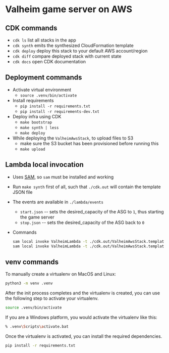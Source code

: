 # Valheim game server on AWS

## CDK commands

- `cdk ls` list all stacks in the app
- `cdk synth` emits the synthesized CloudFormation template
- `cdk deploy` deploy this stack to your default AWS account/region
- `cdk diff` compare deployed stack with current state
- `cdk docs` open CDK documentation

## Deployment commands

- Activate virtual environment
  - `source .venv/bin/activate`
- Install requirements
  - `pip install -r requirements.txt`
  - `pip install -r requirements-dev.txt`
- Deploy infra using CDK
  - `make bootstrap`
  - `make synth | less`
  - `make deploy`
- While deploying the `ValheimAwsStack`, to upload files to S3
  - make sure the S3 bucket has been provisioned before running this
  - `make upload`

## Lambda local invocation

- Uses [SAM](https://docs.aws.amazon.com/serverless-application-model/latest/developerguide/what-is-sam.html), so `sam` must be installed and working
- Run `make synth` first of all, such that `./cdk.out` will contain the template JSON file
- The events are available in `./lambda/events`
  - `start.json` -- sets the desired_capacity of the ASG to `1`, thus starting the game server
  - `stop.json` -- sets the desired_capacity of the ASG back to `0`
- Commands

  ```bash
  sam local invoke ValheimLambda -t ./cdk.out/ValheimAwsStack.template.json -e ./lambda/events/start.json
  sam local invoke ValheimLambda -t ./cdk.out/ValheimAwsStack.template.json -e ./lambda/events/stop.json
  ```

## venv commands

To manually create a virtualenv on MacOS and Linux:

```bash
python3 -m venv .venv
```

After the init process completes and the virtualenv is created, you can use the following
step to activate your virtualenv.

```bash
source .venv/bin/activate
```

If you are a Windows platform, you would activate the virtualenv like this:

```bash
% .venv\Scripts\activate.bat
```

Once the virtualenv is activated, you can install the required dependencies.

```bash
pip install -r requirements.txt
```
